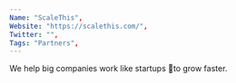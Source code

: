 ```yaml
--- 
Name: "ScaleThis", 
Website: "https://scalethis.com/", 
Twitter: "", 
Tags: "Partners", 
--- 
```

<!--lang:en--> 
We help big companies work like startups to grow faster.
<!--lang:es--] 
Ayudamos a las grandes empresas a trabajar como startups para crecer más rápido.
<!--lang:de--] 
Wir helfen großen Unternehmen, wie Startups zu arbeiten, um schneller zu wachsen.
<!--lang:fr--] 
Nous aidons les grandes entreprises à fonctionner comme des startups pour se développer plus rapidement.
<!--lang:pl--] 
Pomagamy dużym firmom działać jak startupy w szybszym rozwoju.
<!--lang:uk--] 
Ми допомагаємо великим компаніям працювати як стартапи, щоб розвиватися швидше.
[!--lang:*--> 

